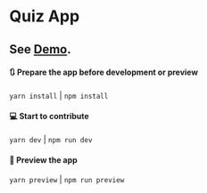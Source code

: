 # Quiz App

## See [Demo](https://akifaycicek.github.io/study-quiz-app/).

#### 🔃 Prepare the app before development or preview

`yarn install` | `npm install`

#### 💻 Start to contribute

`yarn dev` | `npm run dev`

#### 🚀 Preview the app

`yarn preview` | `npm run preview`
